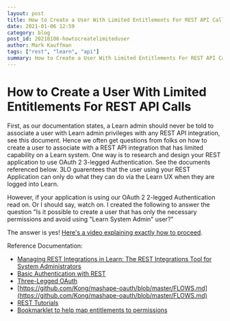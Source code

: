 ```yaml
---
layout: post
title: How to Create a User With Limited Entitlements For REST API Calls
date: 2021-01-06 12:59
category: blog
post_id: 20210106-howtocreatelimiteduser
author: Mark Kauffman
tags: ["rest", "learn", "api"]
summary: How to Create a User With Limited Entitlements For REST API Calls
---
```


# How to Create a User With Limited Entitlements For REST API Calls

First, as our documentation states, a Learn admin should never be told to associate a user with Learn admin privileges with any REST API integration, see this document. Hence we often get questions from folks on how to create a user to associate with a REST API integration that has limited capability on a Learn system. One way is to research and design your REST application to use OAuth 2 3-legged Authentication. See the documents referenced below. 3LO guarentees that the user using your REST Application can only do what they can do via the Learn UX when they are logged into Learn.

However, if your application is using our OAuth 2 2-legged Authentication read on. Or I should say, watch on. I created the following to answer the question "Is it possible to create a user that has only the necessary permissions and avoid using "Learn System Admin" user?"

The answer is yes! [Here's a video explaining exactly how to proceed](https://youtu.be/uyKdbCpcZMc).

Reference Documentation:

- [Managing REST Integrations in Learn: The REST Integrations Tool for System Administrators](https://docs.anthology.com/docs/REST%20APIs/Learn/Admin/rest_apis-learn-admin-rest_and_learn)
- [Basic Authentication with REST](https://docs.anthology.com/docs/REST%20APIs/Learn/Getting%20Started/rest_apis-learn-getting-started-basic_auth)
- [Three-Legged OAuth](https://docs.anthology.com/docs/REST%20APIs/Learn/Getting%20Started/rest_apis-learn-getting-started-3lo)
- [https://github.com/Kong/mashape-oauth/blob/master/FLOWS.md](https://github.com/Kong/mashape-oauth/blob/master/FLOWS.md)
- [REST Tutorials](https://docs.anthology.com/docs/REST%20APIs/Learn/Getting%20Started/Tutorials)
- [Bookmarklet to help map entitlements to permissions](https://community.blackboard.com/blogs/4/18)
